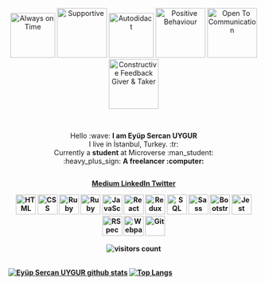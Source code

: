 <p align="center">
  <img title="Always on Time" height=90
    src="https://cdn.shopify.com/s/files/1/0247/0877/products/Always_on_time_-_resize_large.jpg?v=1482371286">
  <img title="Supportive" height=100
    src="https://www.graphicsprings.com/filestorage/stencils/83d00c27a054c498640deec554233123.png?width=500&height=500">
  <img title="Autodidact" height=90 src="https://assets.bigcartel.com/theme_images/2426761/autodidactshirt.png">
  <img title="Positive Behaviour" height=100
    src="https://i.pinimg.com/originals/c2/d7/9c/c2d79c2955a429eb7eb4fecbdd2d3d62.jpg">
  <img title="Open To Communication" height=100
    src="https://logosolusa.com/wp-content/uploads/parser/Open-Communication-Security-Logo-1.png">
  <img title="Constructive Feedback Giver & Taker" height=100
    src="https://www.gallerycollection.com/blog/wp-content/uploads/2016/06/feedback.png">
  </span>
</p>

<br>
<p align="center">
  Hello :wave: <b> I am Eyüp Sercan UYGUR</b> <br />
  I live in İstanbul, Turkey. :tr: <br />
  Currently a <b>student</b> at Microverse :man_student: <br />
  :heavy_plus_sign: <b> A freelancer <b> :computer: <br />
  
</p>
<img height=0 src='https://visitor-badge.laobi.icu/badge?page_id=kubilaycaglayan' />
<p align = "center">
<span>
<a class="link-gray-dark"  href= 'https://medium.com/@sercanuygur' >Medium </a>
<a class="link-gray-dark"  href= 'https://www.linkedin.com/in/eypsrcnuygr/' >LinkedIn </a>
<a class="link-gray-dark"  href= 'https://twitter.com/eypsrcnuygr' >Twitter </a>
</span>
</p>
<p align="center">
  <span align="center" class="d-flex">
    <img title="HTML" alt="HTML" height=40 src="https://www.w3.org/html/logo/downloads/HTML5_Badge_256.png">
    <img title="CSS" alt="CSS" height=40
      src="https://www.kindpng.com/picc/m/464-4640184_css3-png-download-css-icon-transparent-png.png">
    <img title="Ruby" alt="Ruby" height=40 src="https://blog.mwpreston.net/wp-content/uploads/2018/09/ruby-logo.png">
    <img title="Ruby On Rails" alt="Ruby On Rails" height=40 src="https://guides.rubyonrails.org/images/favicon.ico">
    <img title="JavaScript" alt="JavaScript" height=40
      src="https://upload.wikimedia.org/wikipedia/commons/thumb/9/99/Unofficial_JavaScript_logo_2.svg/600px-Unofficial_JavaScript_logo_2.svg.png">
    <img title="React" alt="React" height=40 src="https://cdn.worldvectorlogo.com/logos/react.svg">
    <img title="Redux" alt="Redux" height=40 src="https://seeklogo.com/images/R/redux-logo-9CA6836C12-seeklogo.com.png">
    <img title="SQL" alt="SQL" height=40
      src="https://e7.pngegg.com/pngimages/614/744/png-clipart-mysql-database-mariadb-dolphin-marine-mammal-animals.png">
    <img title="Sass" alt="Sass" height=40 src="https://sass-lang.com/assets/img/styleguide/color-1c4aab2b.png">
    <img title="Bootstrap" alt="Bootstrap" height=40
      src="https://upload.wikimedia.org/wikipedia/commons/thumb/b/b2/Bootstrap_logo.svg/480px-Bootstrap_logo.svg.png">
    <img title="Jest" alt="Jest" height=40 src="https://jestjs.io/img/jest-card-run.svg">
    <img title="RSpec" alt="RSpec" height=40 src="https://seeklogo.com/images/R/rspec-logo-DA1EE19A18-seeklogo.com.png">
    <img title="Webpack" alt="Webpack" height=40 src="https://webpack.js.org/dcd5e077cf9f54ebe52d4f7ebe8c3080.png">
    <img title="Git" alt="Git" height=40 src="https://git-scm.com/images/logos/downloads/Git-Icon-1788C.png">
  </span>
</p>
 
 <div align='center'>
  <img align='center' alt="visitors count" src="https://visitor-badge.glitch.me/badge?page_id=eypsrcnuygr.eypsrcnuygr">
</div>
<br />

[![Eyüp Sercan UYGUR github stats](https://github-readme-stats.vercel.app/api?username=eypsrcnuygr&show_icons=true&theme=radical)](https://github.com/eypsrcnuygr/github-readme-stats)  [![Top Langs](https://github-readme-stats.vercel.app/api/top-langs/?username=eypsrcnuygr&show_icons=true&theme=radical&layout=compact)](https://github.com/eypsrcnuygr/github-readme-stats)



